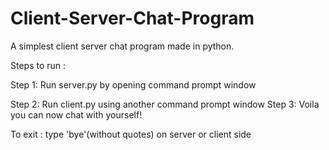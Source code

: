 # Client-Server-Chat-Program
A simplest client server chat program made in python.

Steps to run :

Step 1: Run server.py by opening command prompt window

Step 2: Run client.py using another command prompt window
Step 3: Voila you can now chat with yourself!

To exit : type 'bye'(without quotes) on server or client side
